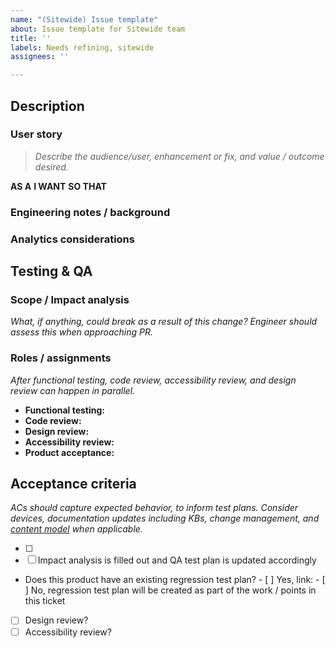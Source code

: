 ```yaml
---
name: "(Sitewide) Issue template"
about: Issue template for Sitewide team
title: ''
labels: Needs refining, sitewide
assignees: ''

---
```


## Description

### User story
> _Describe the audience/user, enhancement or fix, and value / outcome desired._

**AS A**
**I WANT**
**SO THAT**


### Engineering notes / background


### Analytics considerations


## Testing & QA

### Scope / Impact analysis
_What, if anything, could break as a result of this change?_
_Engineer should assess this when approaching PR._


### Roles / assignments
_After functional testing, code review, accessibility review, and design review can happen in parallel._
* **Functional testing:** 
* **Code review:** 
* **Design review:** 
* **Accessibility review:** 
* **Product acceptance:** 



## Acceptance criteria
_ACs should capture expected behavior, to inform test plans. Consider devices, documentation updates including KBs, change management, and [content model](https://prod.cms.va.gov/admin/structure/cm_document) when applicable._


- [ ] 
- [ ] Impact analysis is filled out and QA test plan is updated accordingly
- Does this product have an existing regression test plan?
      - [ ] Yes, link: 
      - [ ] No, regression test plan will be created as part of the work / points in this ticket
- [ ] Design review? 
- [ ] Accessibility review? 
